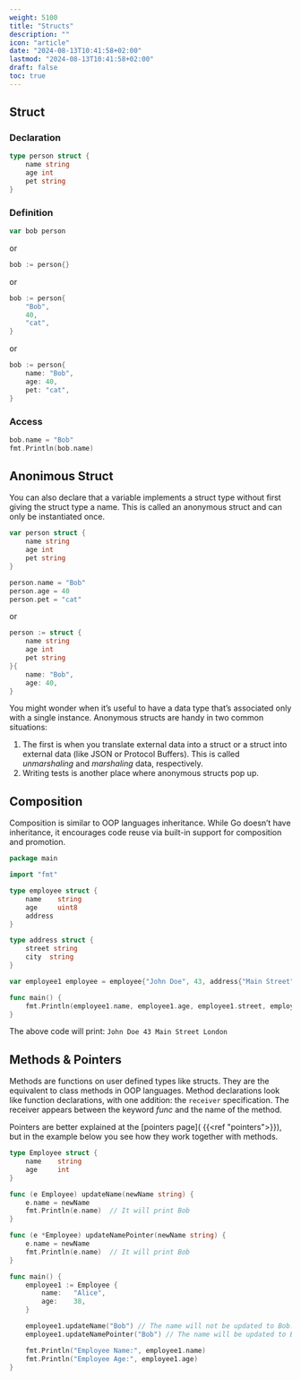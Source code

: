 ```yaml
---
weight: 5100
title: "Structs"
description: ""
icon: "article"
date: "2024-08-13T10:41:58+02:00"
lastmod: "2024-08-13T10:41:58+02:00"
draft: false
toc: true
---
```


## Struct

### Declaration

```go
type person struct {
    name string
    age int
    pet string
}
```

### Definition

```go
var bob person
```

or

```go
bob := person{}
```
or

```go
bob := person{
    "Bob",
    40,
    "cat",
}
```
or

```go
bob := person{
    name: "Bob",
    age: 40,
    pet: "cat",
}
```

### Access

```go
bob.name = "Bob"
fmt.Println(bob.name)
```

## Anonimous Struct

You can also declare that a variable implements a struct type without first giving the struct type a name. This is called an anonymous struct and can only be instantiated once.

```go
var person struct {
    name string
    age int
    pet string
}
```

```go
person.name = "Bob"
person.age = 40
person.pet = "cat"
```
or

```go
person := struct {
    name string
    age int
    pet string
}{
    name: "Bob",
    age: 40,
}
```

You might wonder when it’s useful to have a data type that’s associated only with a single instance. Anonymous structs are handy in two common situations:

1. The first is when you translate external data into a struct or a struct into external data (like JSON or Protocol Buffers). This is called *unmarshaling* and *marshaling* data, respectively.
2. Writing tests is another place where anonymous structs pop up.

## Composition

Composition is similar to OOP languages inheritance. While Go doesn’t have inheritance, it encourages code reuse via built-in support for composition and promotion.

```go
package main

import "fmt"

type employee struct {
	name    string
	age     uint8
	address
}

type address struct {
	street string
	city  string
}

var employee1 employee = employee{"John Doe", 43, address{"Main Street", "London"}}

func main() {
	fmt.Println(employee1.name, employee1.age, employee1.street, employee1.city)
}
```

The above code will print: `John Doe 43 Main Street London`


## Methods & Pointers

Methods are functions on user defined types like structs. They are the equivalent to class methods in OOP languages. Method declarations look like function declarations, with one addition: the `receiver` specification. The receiver appears between the keyword *func* and the name of the method.

Pointers are better explained at the [pointers page]( {{<ref "pointers">}}), but in the example below you see how they work together with methods.

```go
type Employee struct {
    name    string
    age     int
}

func (e Employee) updateName(newName string) {
    e.name = newName
    fmt.Println(e.name)  // It will print Bob
}

func (e *Employee) updateNamePointer(newName string) {
    e.name = newName
    fmt.Println(e.name)  // It will print Bob
}

func main() {
    employee1 := Employee {
        name:   "Alice",
        age:    38,
    }

    employee1.updateName("Bob") // The name will not be updated to Bob. It will remain Alice
    employee1.updateNamePointer("Bob") // The name will be updated to Bob.

    fmt.Println("Employee Name:", employee1.name)
    fmt.Println("Employee Age:", employee1.age)
}
```
